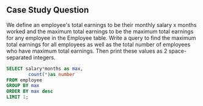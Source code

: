 ## Case Study Question

We define an employee's total earnings to be their monthly salary x months worked and the maximum total earnings to be the maximum total earnings for any employee in the Employee table.
Write a query to find the maximum total earnings for all employees as well as the total number of employees who have maximum total earnings.
Then print these values as 2 space-separated integers.

```sql
SELECT salary*months as max,
        count(*)as number
FROM employee
GROUP BY max
ORDER BY max desc
LIMIT 1;
```
